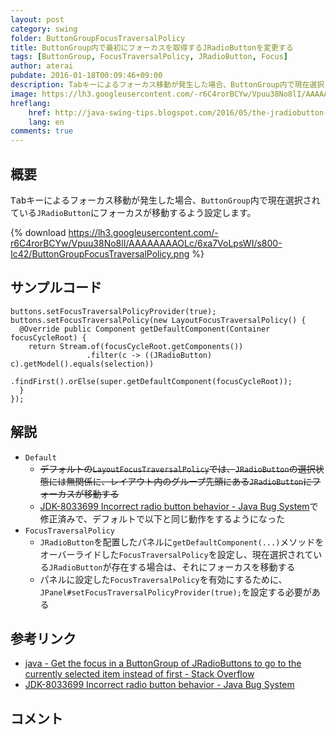 ```yaml
---
layout: post
category: swing
folder: ButtonGroupFocusTraversalPolicy
title: ButtonGroup内で最初にフォーカスを取得するJRadioButtonを変更する
tags: [ButtonGroup, FocusTraversalPolicy, JRadioButton, Focus]
author: aterai
pubdate: 2016-01-18T00:09:46+09:00
description: Tabキーによるフォーカス移動が発生した場合、ButtonGroup内で現在選択されているJRadioButtonにフォーカスが移動するよう設定します。
image: https://lh3.googleusercontent.com/-r6C4rorBCYw/Vpuu38No8lI/AAAAAAAAOLc/6xa7VoLpsWI/s800-Ic42/ButtonGroupFocusTraversalPolicy.png
hreflang:
    href: http://java-swing-tips.blogspot.com/2016/05/the-jradiobutton-that-is-currently_10.html
    lang: en
comments: true
---
```

## 概要
<kbd>Tab</kbd>キーによるフォーカス移動が発生した場合、`ButtonGroup`内で現在選択されている`JRadioButton`にフォーカスが移動するよう設定します。

{% download https://lh3.googleusercontent.com/-r6C4rorBCYw/Vpuu38No8lI/AAAAAAAAOLc/6xa7VoLpsWI/s800-Ic42/ButtonGroupFocusTraversalPolicy.png %}

## サンプルコード
<pre class="prettyprint"><code>buttons.setFocusTraversalPolicyProvider(true);
buttons.setFocusTraversalPolicy(new LayoutFocusTraversalPolicy() {
  @Override public Component getDefaultComponent(Container focusCycleRoot) {
    return Stream.of(focusCycleRoot.getComponents())
                 .filter(c -&gt; ((JRadioButton) c).getModel().equals(selection))
                 .findFirst().orElse(super.getDefaultComponent(focusCycleRoot));
  }
});
</code></pre>

## 解説
- `Default`
    - ~~デフォルトの`LayoutFocusTraversalPolicy`では、`JRadioButton`の選択状態には無関係に、レイアウト内のグループ先頭にある`JRadioButton`にフォーカスが移動する~~
    - [JDK-8033699 Incorrect radio button behavior - Java Bug System](https://bugs.openjdk.java.net/browse/JDK-8033699)で修正済みで、デフォルトで以下と同じ動作をするようになった
- `FocusTraversalPolicy`
    - `JRadioButton`を配置したパネルに`getDefaultComponent(...)`メソッドをオーバーライドした`FocusTraversalPolicy`を設定し、現在選択されている`JRadioButton`が存在する場合は、それにフォーカスを移動する
    - パネルに設定した`FocusTraversalPolicy`を有効にするために、`JPanel#setFocusTraversalPolicyProvider(true);`を設定する必要がある

<!-- dummy comment line for breaking list -->

## 参考リンク
- [java - Get the focus in a ButtonGroup of JRadioButtons to go to the currently selected item instead of first - Stack Overflow](https://stackoverflow.com/questions/34820018/get-the-focus-in-a-buttongroup-of-jradiobuttons-to-go-to-the-currently-selected/34832814#34832814)
- [JDK-8033699 Incorrect radio button behavior - Java Bug System](https://bugs.openjdk.java.net/browse/JDK-8033699)

<!-- dummy comment line for breaking list -->

## コメント
